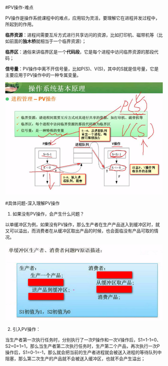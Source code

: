 #PV操作-难点

PV操作是操作系统课程中的难点，应用较为灵活，要理解它在进程并发过程中，所起到的作用。

**临界资源**：进程间需要互斥方式进行共享访问的资源，比如打印机、磁带机等（比如前面的**独木桥**就相当于一个临界资源）；

**临界区**：通俗来讲临界区是一个**代码段**，它是每个进程中访问临界资源的那段代码；

**信号量**：PV操作中离不开信号量，比如P(S)、V(S)，其中的S就是信号量，它是主要应用于PV操作中的一种专属变量。

![](/imgs/1.3.4-1PV操作.png)

#具体问题-深入理解PV操作

1. 如果没有PV操作，会产生什么问题？

以单缓冲区为例，如果没有PV操作，那么生产者在生产产品送入到缓冲区时，就又可以溢出，而消费者在从缓冲区取出产品的时候，也会面临没有产品可取的情况。

![](/imgs/1.3.4-2深入理解PV操作.png)

2. 引入PV操作：

当生产者第一次执行任务时，分别执行了一次P操作和一次V操作后，S1=1-1=0、S2=0+1=1，那么当生产者第二次执行任务时，生产第二个产品，再次执行一次P操作后，S1=0-1=-1，那么就会把当前的生产者进程就会被送入进程的等待队列中阻塞，那么第二次生产的产品就不会被送入缓冲区，也就不会产生溢出；

